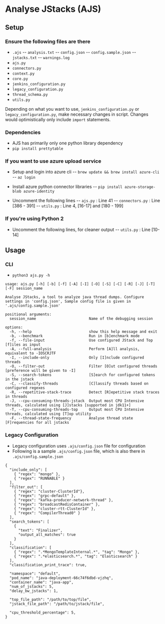 # Analyse JStacks (AJS)

## Setup

### Ensure the following files are there

- `.ajs`
  -- `analysis.txt`
  -- `config.json`
  -- `config.sample.json`
  -- `jstacks.txt`
  -- `warnings.log`
- `ajs.py`
- `connectors.py`
- `context.py`
- `core.py`
- `jenkins_configuration.py`
- `legacy_configuration.py`
- `thread_schema.py`
- `utils.py`

Depending on what you want to use, `jenkins_configuration.py` or `legacy_configuration.py`, make necessary changes in script. Changes would optimistically only include `import` statements.

### Dependencies

- AJS has primarily only one python library dependency
- `pip install prettytable`

### If you want to use azure upload service

- Setup and login into azure cli
-- `brew update && brew install azure-cli`
-- `az login`

- Install azure python connector libraries
-- `pip install azure-storage-blob azure-identity`

- Uncomment the following lines
-- `ajs.py` : Line 41
-- `connectors.py` : Line [386 - 391]
-- `utils.py` : Line 4, [16-17] and [180 - 199]

### If you're using Python 2
- Uncomment the following lines, for cleaner output
-- `utils.py` : Line [10-14]

## Usage

### CLI

- `python3 ajs.py -h`
```
usage: ajs.py [-h] [-b] [-f] [-A] [-I] [-O] [-S] [-C] [-R] [-J] [-T] [-F] session_name

Analyse JStacks, a tool to analyze java thread dumps. Configure settings in 'config.json', Sample config file is given in
'.ajs/config.sample.json'

positional arguments:
  session_name                        Name of the debugging session

options:
  -h, --help                          show this help message and exit
  -b, --benchmark                     Run in [b]enchmark mode
  -f, --file-input                    Use configured JStack and Top [f]iles as input
  -A, --full-analysis                 Perform [A]ll analysis, equivalent to -IOSCRJTF
  -I, --include-only                  Only [I]nclude configured threads
  -O, --filter-out                    Filter [O]ut configured threads [preference will be given to -I]
  -S, --search-tokens                 [S]earch for configured tokens in the jstack
  -C, --classify-threads              [C]lassify threads based on configured regexes
  -R, --repetitive-stack-trace        Detect [R]epetitive stack traces in threads
  -J, --cpu-consuming-threads-jstack  Output most CPU Intensive threads, calculated using [J]stacks [supported in jdk11+]
  -T, --cpu-consuming-threads-top     Output most CPU Intensive threads, calculated using [T]op utility
  -F, --thread-state-frequency        Analyse thread state [F]requencies for all jstacks

```

### Legacy Configuration

- Legacy configuration uses `.ajs/config.json` file for configuration
- Following is a sample `.ajs/config.json` file, which is also there in `.ajs/config.sample.json`

```
{
  "include_only": [
    { "regex": "mongo" },
    { "regex": "RUNNABLE" }
  ],
  "filter_out": [
    { "regex": "cluster-ClusterId"},
    { "regex": "grpc-default" },
    { "regex": "kafka-producer-network-thread" },
    { "regex": "broadcastRedisContainer" },
    { "regex": "cluster-rtt-ClusterId" },
    { "regex": "CompilerThread0" }
  ],
  "search_tokens": [
    {
      "text": "Finalizer",
      "output_all_matches": true 
    }
  ],
  "classification": [
    { "regex": ".*MongoTemplateInternal.*", "tag": "Mongo" },
    { "regex": ".*elasticsearch.*", "tag": "Elasticsearch" }
  ],
  "classification_print_trace": true,

  "namespace": "default",
  "pod_name": "java-deployment-66c74f6dbd-vjzhq",
  "container_name": "java-app",
  "num_of_jstacks": 5,
  "delay_bw_jstacks": 1,

  "top_file_path": "/path/to/top/file",
  "jstack_file_path": "/path/to/jstack/file",

  "cpu_threshold_percentage": 5,
}
```
